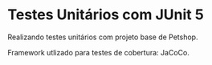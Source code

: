# Testes Unitários com JUnit 5

Realizando testes unitários com projeto base de Petshop.

Framework utlizado para testes de cobertura: JaCoCo.
